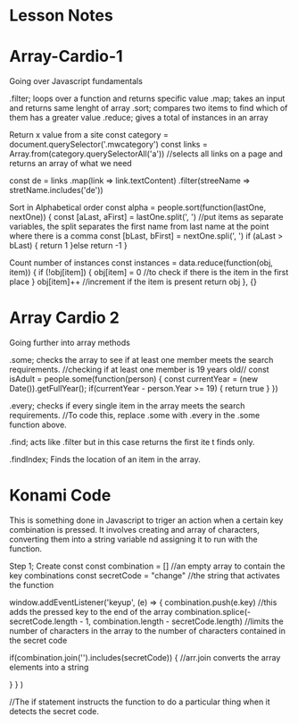 # Lesson Notes

# Array-Cardio-1
Going over Javascript fundamentals

.filter; loops over a function and returns specific value
.map; takes an input and returns same lenght of array
.sort; compares two items to find which of them has a greater value
.reduce; gives a total of instances in an array

Return x value from a site
const category = document.querySelector('.mwcategory')
const links = Array.from(category.querySelectorAll('a')) //selects all links on a page and returns an array of what we need

const de = links
            .map(link => link.textContent)
            .filter(streeName => stretName.includes('de'))
            

Sort in Alphabetical order
const alpha = people.sort(function(lastOne, nextOne)) {
const [aLast, aFirst] = lastOne.split(', ') //put items as separate variables, the split separates the first name from last name at the point where there is a comma 
const [bLast, bFirst] = nextOne.spli(', ')
if (aLast > bLast) {
return 1
}else return -1
}

Count number of instances
const instances = data.reduce(function(obj, item)) {
if (!obj[item]) {
obj[item] = 0      //to check if there is the item in the first place
}
obj[item]++        //increment if the item is present
return obj
}, {}

# Array Cardio 2
Going further into array methods

.some; checks the array to see if at least one member meets the search requirements.
//checking if at least one member is 19 years old//
const isAdult = people.some(function(person) {
const currentYear = (new Date()).getFullYear();
if(currentYear - person.Year >= 19) {
return true
}
})

.every; checks if every single item in the array meets the search requirements.
//To code this, replace .some with .every in the .some function above.

.find; acts like .filter but in this case returns the first ite t finds only.

.findIndex; Finds the location of an item in the array.



# Konami Code
This is something done in Javascript to triger an action when a certain key combination is pressed. It involves creating and array of characters, converting them into a string variable nd assigning it to run with the function. 

Step 1; Create const
const combination = []  //an empty array to contain the key combinations
const secretCode = "change"  //the string that activates the function

window.addEventListener('keyup', (e) => {
combination.push(e.key)  //this adds the pressed key to the end of the array
combination.splice(-secretCode.length - 1, combination.length - secretCode.length)  //limits the number of characters in the array to the number of characters contained in the secret code

if(combination.join('').includes(secretCode)) {      //arr.join converts the array elements into a string

}
} )

//The if statement instructs the function to do a particular thing when it detects the secret code.
